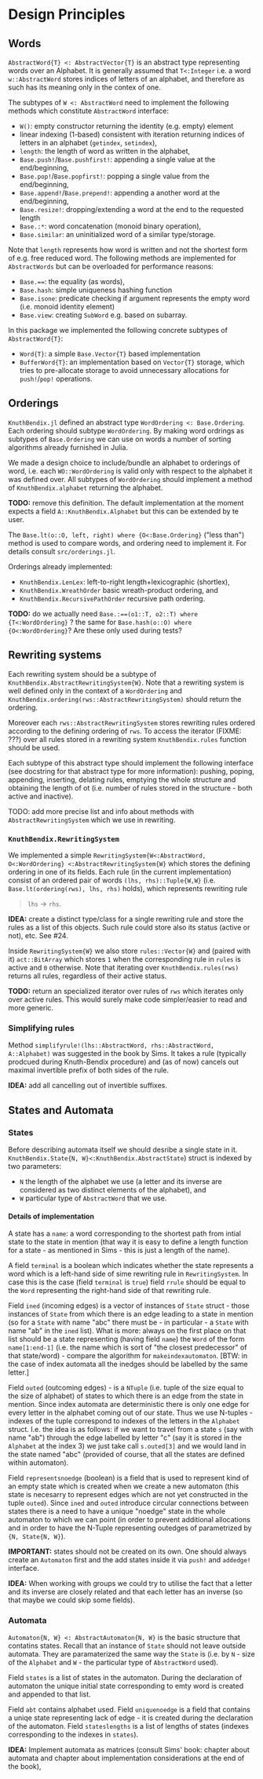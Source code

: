 # Design Principles

## Words

`AbstractWord{T} <: AbstractVector{T}` is an abstract type representing words over an Alphabet.
It is generally assumed that `T<:Integer` i.e. a word `w::AbstractWord` stores indices of letters of an alphabet,
and therefore as such has its meaning only in the contex of one.

The subtypes of `W <: AbstractWord` need to implement the following methods which
constitute `AbstractWord` interface:
 * `W()`: empty constructor returning the identity (e.g. empty) element
 * linear indexing (1-based) consistent with iteration returning indices of letters
 in an alphabet (`getindex`, `setindex`),
 * `length`: the length of word as written in the alphabet,
 * `Base.push!`/`Base.pushfirst!`: appending a single value at the end/beginning,
 * `Base.pop!`/`Base.popfirst!`: popping a single value from the end/beginning,
 * `Base.append!`/`Base.prepend!`: appending a another word at the end/beginning,
 * `Base.resize!`: dropping/extending a word at the end to the requested length
 * `Base.:*`: word concatenation (monoid binary operation),
 * `Base.similar`: an uninitialized word of a similar type/storage.

Note that `length` represents how word is written and not the shortest form of
e.g. free reduced word.
The following methods are implemented for `AbstractWords` but can be overloaded for
performance reasons:
* `Base.==`: the equality (as words),
* `Base.hash`: simple uniqueness hashing function
* `Base.isone`: predicate checking if argument represents the empty word (i.e. monoid identity element)
* `Base.view`: creating `SubWord` e.g. based on subarray.

In this package we implemented the following concrete subtypes of `AbstractWord{T}`:
* `Word{T}`: a simple `Base.Vector{T}` based implementation
* `BufferWord{T}`: an implementation based on `Vector{T}` storage, which tries to pre-allocate storage to avoid unnecessary allocations for `push!`/`pop!` operations.

## Orderings

`KnuthBendix.jl` defined an abstract type `WordOrdering <: Base.Ordering`. Each ordering should subtype `WordOrdering`.
By making word ordrings as subtypes of `Base.Ordering` we can use on words a number of sorting algorithms already furnished in Julia.

We made a design choice to include/bundle an alphabet to orderings of word, i.e. each `WO::WordOrdering` is valid only with respect to the alphabet it was defined over.
All subtypes of `WordOrdering` should implement a method of `KnuthBendix.alphabet` returning the alphabet.

**TODO:** remove this definition.
The default implementation at the moment expects a field `A::KnuthBendix.Alphabet` but this can be extended by te user.

The `Base.lt(o::O, left, right) where {O<:Base.Ordering}` ("less than") method is used to compare words, and ordering need to implement it.
For details consult `src/orderings.jl`.

Orderings already implemented:
 * `KnuthBendix.LenLex`: left-to-right length+lexicographic (shortlex),
 * `KnuthBendix.WreathOrder` basic wreath-product ordering, and
 * `KnuthBendix.RecursivePathOrder` recursive path ordering.

 **TODO:** do we actually need `Base.:==(o1::T, o2::T) where {T<:WordOrdering}` ? the same for `Base.hash(o::O) where {O<:WordOrdering}`?
Are these only used during tests?

## Rewriting systems

Each rewriting system should be a subtype of `KnuthBendix.AbstractRewritingSystem{W}`.
Note that a rewriting system is well defined only in the context of a `WordOrdering` and `KnuthBendix.ordering(rws::AbstractRewritingSystem)` should return the ordering.

Moreover each `rws::AbstractRewritingSystem` stores rewriting rules ordered according to the defining ordering of `rws`.
To access the iterator (FIXME: ???) over all rules stored in a rewriting system `KnuthBendix.rules` function should be used.

Each subtype of this abstract type should implement the following interface (see docstring for that abstract type for more information): pushing, poping, appending, inserting, delating rules, emptying the whole structure and obtaining the length of ot (i.e. number of rules stored in the structure - both active and inactive).

TODO: add more precise list and info about methods with `AbstractRewritingSystem` which we use in rewriting.

### `KnuthBendix.RewritingSystem`

We implemented a simple `RewritingSystem{W<:AbstractWord, O<:WordOrdering} <:AbstractRewritingSystem{W}` which stores the defining ordering in one of its fields.
Each rule (in the current implementation) consist of an ordered pair of words `(lhs, rhs)::Tuple{W,W}` (i.e. `Base.lt(ordering(rws), lhs, rhs)` holds), which represents rewriting rule
> `lhs` → `rhs`.

**IDEA:** create a distinct type/class for a single rewriting rule and store the rules as a list of this objects. Such rule could store also its status (active or not), etc. See #24.

Inside `RewritingSystem{W}` we also store `rules::Vector{W}` and (paired with it) `act::BitArray` which stores `1` when the corresponding rule in `rules` is active and `0` otherwise. Note that iterating over `KnuthBendix.rules(rws)` returns all rules, regardless of their active status.

**TODO:** return an specialized iterator over rules of `rws` which iterates only over active rules. This would surely make code simpler/easier to read and more generic.

### Simplifying rules

Method `simplifyrule!(lhs::AbstractWord, rhs::AbstractWord, A::Alphabet)` was suggested in the book by Sims. It takes a rule (typically prodcued during Knuth-Bendix procedure) and (as of now) cancels out maximal invertible prefix of both sides of the rule.

**IDEA:** add all cancelling out of invertible suffixes.

## States and Automata

### States

Before describing automata itself we should desribe a single state in it. `KnuthBendix.State{N, W}<:KnuthBendix.AbstractState`) struct is indexed by two parameters:
* `N` the length of the alphabet we use (a letter and its inverse are considered as two distinct elements of the alphabet), and
* `W` particular type of `AbstractWord` that we use.

#### Details of implementation

A state has a `name`: a word corresponding to the shortest path from intial state to the state in mention (that way it is easy to define a length function for a state - as mentioned in Sims - this is just a length of the name).

A field `terminal` is a boolean which indicates whether the state represents a word which is a left-hand side of sime rewriting rule in `RewritingSystem`. In case this is the case (field `terminal` is `true`) field `rrule` should be equal to the `Word` representing the right-hand side of that rewriting rule.

Field `ined` (incoming edges) is a vector of instances of `State` struct - those instances of `State` from which there is an edge leading to a state in mention (so for a `State` with name "abc" there must be - in particular - a `State` with name "ab" in the `ined` list). What is more: always on the first place on that list should be a state representing (having field `name`) the `Word` of the form `name[1:end-1]` (i.e. the name which is sort of "the closest predecessor" of that state/word) - compare the algorithm for `makeindexautomaton`. [BTW: in the case of index automata all the inedges should be labelled by the same letter.]

Field `outed` (outcoming edges) - is a `NTuple` (i.e. tuple of the size equal to the size of alphabet) of states to which there is an edge from the state in mention. Since index automata are deterministic there is only one edge for every letter in the alphabet coming out of our state. Thus we use N-tuples - indexes of the tuple correspond to indexes of the letters in the `Alphabet` struct. I.e. the idea is as follows: if we want to travel from a state `s` (say with name "ab") through the edge labelled by letter "c" (say it is stored in the `Alphabet` at the index 3) we just take call `s.outed[3]` and we would land in the state named "abc" (provided of course, that all the states are defined within automaton).

Field `representsnoedge` (boolean) is a field that is used to represent kind of an empty state which is created when we create a new automaton (this state is necesarry to represent edges which are not yet constructed in the tuple `outed`). Since `ined` and `outed` introduce circular connections between states there is a need to have a unique "noedge" state in the whole automaton to which we can point (in order to prevent additional allocations and in order to have the N-Tuple representing outedges of parametrized by `{N, State{N, W}`).

**IMPORTANT:** states should not be created on its own. One should always create an `Automaton` first and the add states inside it via `push!` and `addedge!` interface.

**IDEA:** When working with groups we could try to utilise the fact that a letter and its inverse are closely related and that each letter has an inverse (so that maybe we could skip some fields).

### Automata

`Automaton{N, W} <: AbstractAutomaton{N, W}` is the basic structure that contatins states. Recall that an instance of `State` should not leave outside automata.
They are paramaterized the same way the `State` is (i.e. by `N` - size of the `Alphabet` and `W` - the particular type of `AbstractWord` used).

Field `states` is a list of states in the automaton. During the declaration of automaton the unique initial state corresponding to emty word is created and appended to that list.

Field `abt` contains alphabet used. Field `uniquenoedge` is a field that contains a uniqe state representing lack of edge - it is created during the declaration of the automaton. Field `stateslengths` is a list of lengths of states (indexes corresponding to the indexes in `states`).

**IDEA:** Implement automata as matrices (consult Sims' book: chapter about automata and chapter about implementation considerations at the end of the book),
